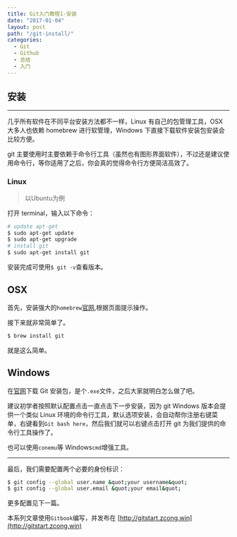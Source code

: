 ```yaml
---
title: Git入门教程1-安装
date: "2017-01-04"
layout: post
path: "/git-install/"
categories:
  - Git
  - Github
  - 总结
  - 入门
---
```


## 安装

---

几乎所有软件在不同平台安装方法都不一样，Linux 有自己的包管理工具，OSX 大多人也依赖 homebrew 进行软管理，Windows 下直接下载软件安装包安装会比较方便。

git 主要使用时主要依赖于命令行工具（虽然也有图形界面软件），不过还是建议使用命令行，等你适用了之后，你会真的觉得命令行方便简洁高效了。

<!--more-->

### Linux
> 以Ubuntu为例

打开 terminal，输入以下命令：
```sh
# update apt-get
$ sudo apt-get update
$ sudo apt-get upgrade
# install git
$ sudo apt-get install git
```
安装完成可使用`$ git -v`查看版本。

## OSX

首先，安装强大的`homebrew`[官网](http://brew.sh/index_zh-cn.html),根据页面提示操作。

接下来就非常简单了。
```sh
$ brew install git
```

就是这么简单。

## Windows

在[官网](https://git-for-windows.github.io/)下载 Git 安装包，是个`.exe`文件，之后大家就明白怎么做了吧。

建议初学者按照默认配置点击一直点击下一步安装，因为 git Windows 版本会提供一个类似 Linux 环境的命令行工具，默认选项安装，会自动帮你注册右键菜单，右键看到`Git bash here`，然后我们就可以右键点击打开 git 为我们提供的命令行工具操作了。

也可以使用`conemu`等 Windows`cmd`增强工具。

---

最后，我们需要配置两个必要的身份标识：
```sh
$ git config --global user.name &quot;your username&quot;
$ git config --global user.email &quot;your email&quot;
```
更多配置见下一篇。

本系列文章使用`Gitbook`编写，并发布在 [http://gitstart.zcong.win](http://gitstart.zcong.win)
